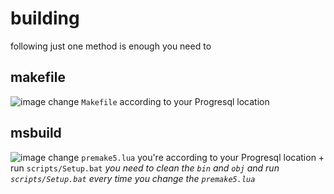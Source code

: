 


# building

following just one method is enough  you need to
## makefile
 ![image](https://github.com/mohammedaouamri5/TP-SI/assets/131393044/bb895efd-0f39-498f-8942-609b63369984)
change `Makefile` according to your Progresql location   
## msbuild 
![image](https://github.com/mohammedaouamri5/TP-SI/assets/131393044/8db8698d-3283-474f-887c-f31ee0293d5d)
change `premake5.lua` you're according to your Progresql location + run `scripts/Setup.bat` *you need to clean the `bin`  and  `obj` and run `scripts/Setup.bat`   every time you change the `premake5.lua`* 




